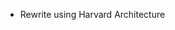 <!-- ====|=========|=========|=========|=========|=========|======== -->
- Rewrite using Harvard Architecture
